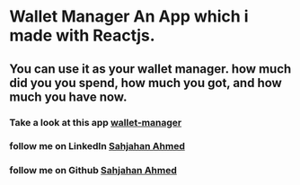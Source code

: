 # Wallet Manager An App which i made with Reactjs.

## You can use it as your wallet manager. how much did you you spend, how much you got, and how much you have now.

### Take a look at this app [wallet-manager](https://my-wallet-manager.netlify.app/)

### follow me on LinkedIn [Sahjahan Ahmed](https://www.linkedin.com/in/sahjahan-ahmed/)

### follow me on Github [Sahjahan Ahmed](https://github.com/SahjahanAhmed)
